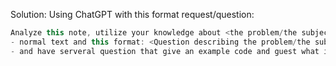 Solution: 
Using ChatGPT with this format request/question:

```java
Analyze this note, utilize your knowledge about <the problem/the subject>, and create a list of flashcard questions with the following format. 
- normal text and this format: <Question describing the problem/the subject> ;; <the answer>
- and have serveral question that give an example code and guest what it does and there are negative and positive question
```
